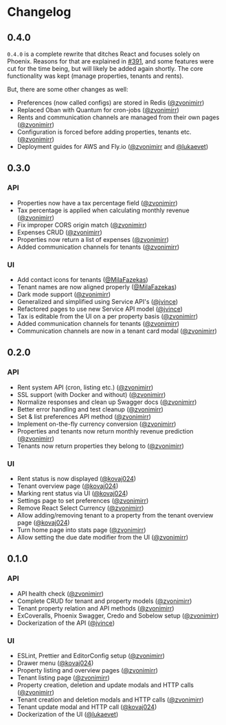 # Changelog

## 0.4.0
`0.4.0` is a complete rewrite that ditches React and focuses solely on Phoenix. 
Reasons for that are explained in [#391](https://github.com/zvonimirr/tenantee/pull/391), and some features were cut for the time being, but will likely
be added again shortly. The core functionality was kept (manage properties, tenants and rents).

But, there are some other changes as well:
- Preferences (now called configs) are stored in Redis ([@zvonimirr](https://github.com/zvonimirr))
- Replaced Oban with Quantum for cron-jobs ([@zvonimirr](https://github.com/zvonimirr))
- Rents and communication channels are managed from their own pages ([@zvonimirr](https://github.com/zvonimirr))
- Configuration is forced before adding properties, tenants etc. ([@zvonimirr](https://github.com/zvonimirr))
- Deployment guides for AWS and Fly.io ([@zvonimirr](https://github.com/zvonimirr) and [@lukaevet](https://github.com/lukaevet))

## 0.3.0
### API
- Properties now have a tax percentage field ([@zvonimirr](https://github.com/zvonimirr))
- Tax percentage is applied when calculating monthly revenue ([@zvonimirr](https://github.com/zvonimirr))
- Fix improper CORS origin match ([@zvonimirr](https://github.com/zvonimirr))
- Expenses CRUD ([@zvonimirr](https://github.com/zvonimirr))
- Properties now return a list of expenses ([@zvonimirr](https://github.com/zvonimirr))
- Added communication channels for tenants ([@zvonimirr](https://github.com/zvonimirr))

### UI
- Add contact icons for tenants ([@MilaFazekas](https://github.com/MilaFazekas))
- Tenant names are now aligned properly ([@MilaFazekas](https://github.com/MilaFazekas))
- Dark mode support ([@zvonimirr](https://github.com/zvonimirr))
- Generalized and simplified using Service API's ([@jvince](https://github.com/jvince))
- Refactored pages to use new Service API model ([@jvince](https://github.com/jvince))
- Tax is editable from the UI on a per property basis ([@zvonimirr](https://github.com/zvonimirr))
- Added communication channels for tenants ([@zvonimirr](https://github.com/zvonimirr))
- Communication channels are now in a tenant card modal ([@zvonimirr](https://github.com/zvonimirr))

## 0.2.0
### API
- Rent system API (cron, listing etc.) ([@zvonimirr](https://github.com/zvonimirr))
- SSL support (with Docker and without) ([@zvonimirr](https://github.com/zvonimirr))
- Normalize responses and clean up Swagger docs ([@zvonimirr](https://github.com/zvonimirr))
- Better error handling and test cleanup ([@zvonimirr](https://github.com/zvonimirr))
- Set & list preferences API method ([@zvonimirr](https://github.com/zvonimirr))
- Implement on-the-fly currency conversion ([@zvonimirr](https://github.com/zvonimirr))
- Properties and tenants now return monthly revenue prediction ([@zvonimirr](https://github.com/zvonimirr))
- Tenants now return properties they belong to ([@zvonimirr](https://github.com/zvonimirr))

### UI
- Rent status is now displayed ([@kovaj024](https://github.com/kovaj024))
- Tenant overview page ([@kovaj024](https://github.com/kovaj024))
- Marking rent status via UI ([@kovaj024](https://github.com/kovaj024))
- Settings page to set preferences ([@zvonimirr](https://github.com/zvonimirr))
- Remove React Select Currency ([@zvonimirr](https://github.com/zvonimirr))
- Allow adding/removing tenant to a property from the tenant overview page ([@kovaj024](https://github.com/kovaj024))
- Turn home page into stats page ([@zvonimirr](https://github.com/zvonimirr))
- Allow setting the due date modifier from the UI ([@zvonimirr](https://github.com/zvonimirr))

## 0.1.0

### API
- API health check ([@zvonimirr](https://github.com/zvonimirr))
- Complete CRUD for tenant and property models ([@zvonimirr](https://github.com/zvonimirr))
- Tenant property relation and API methods ([@zvonimirr](https://github.com/zvonimirr))
- ExCoveralls, Phoenix Swagger, Credo and Sobelow setup ([@zvonimirr](https://github.com/zvonimirr))
- Dockerization of the API ([@jvince](https://github.com/jvince))

### UI
- ESLint, Prettier and EditorConfig setup ([@zvonimirr](https://github.com/zvonimirr))
- Drawer menu ([@kovaj024](https://github.com/kovaj024))
- Property listing and overview pages ([@zvonimirr](https://github.com/zvonimirr))
- Tenant listing page ([@zvonimirr](https://github.com/zvonimirr))
- Property creation, deletion and update modals and HTTP calls ([@zvonimirr](https://github.com/zvonimirr))
- Tenant creation and deletion modals and HTTP calls ([@zvonimirr](https://github.com/zvonimirr))
- Tenant update modal and HTTP call ([@kovaj024](https://github.com/kovaj024))
- Dockerization of the UI ([@lukaevet](https://github.com/lukaevet))
